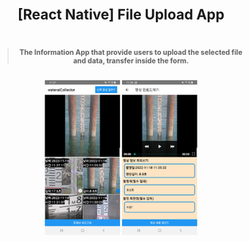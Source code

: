 <h1 align="center">[React Native] File Upload App<br/></h1>

<div align="center">
  <br />
  <blockquote><b>The Information App that provide users to upload the selected file and data, transfer inside the form.</b></blockquote>
</div>

<br/>

<div align="center">
  <img src="READMEimg/selectScreen.png" width="30%" height="50%">
  <img src="READMEimg/uploadScreen.PNG" width="30%" height="50%">
  <br />
</div>
